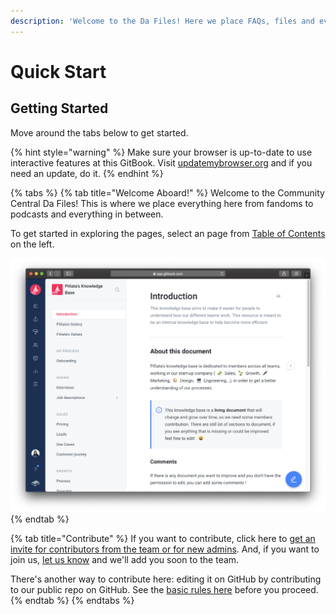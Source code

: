 ```yaml
---
description: 'Welcome to the Da Files! Here we place FAQs, files and everything stuff.'
---
```


# Quick Start

## Getting Started

Move around the tabs below to get started.

{% hint style="warning" %}
Make sure your browser is up-to-date to use interactive features at this GitBook. Visit [updatemybrowser.org](https://updatemybrowser.org/) and if you need an update, do it.
{% endhint %}

{% tabs %}
{% tab title="Welcome Aboard!" %}
Welcome to the Community Central Da Files! This is where we place everything here from fandoms to podcasts and everything in between.

To get started in exploring the pages, select an page from [Table of Contents](https://docs.gitbook.com/content-editing/pages-structure#types-of-entries) on the left.

![This is how ToC looks like on preview page.](.gitbook/assets/image.png)
{% endtab %}

{% tab title="Contribute" %}
If you want to contribute, click here to [get an invite for contributors from the team or for new admins](https://t.me/MPTeamPH). And, if you want to join us, [let us know](https://t.me/MPTeamApplications_Bot) and we'll add you soon to the team.

There's another way to contribute here: editing it on GitHub by contributing to our public repo on GitHub. See the [basic rules here](rules/basics.md) before you proceed.
{% endtab %}
{% endtabs %}

